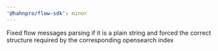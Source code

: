 ```yaml
---
'@hahnpro/flow-sdk': minor
---
```


Fixed flow messages parsing if it is a plain string and forced the correct structure required by the corresponding opensearch index
